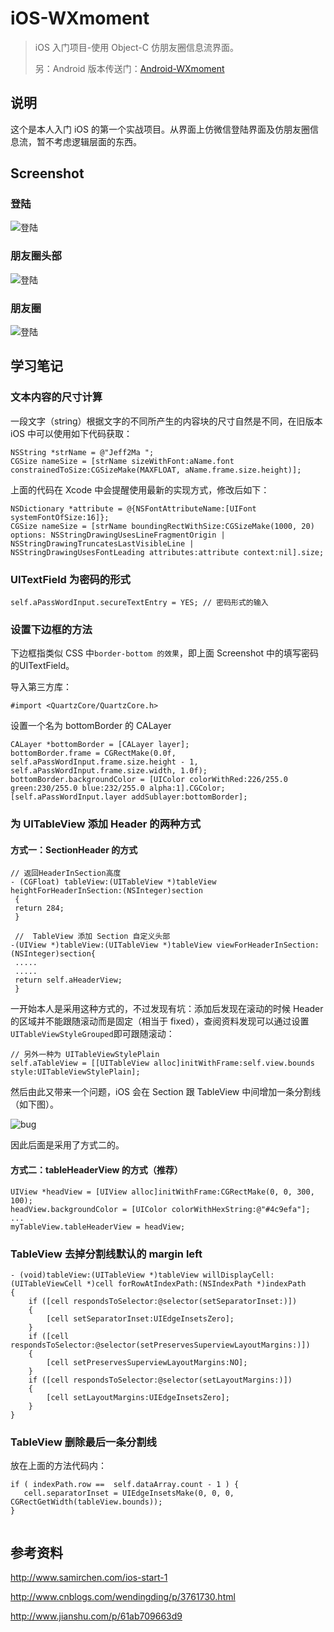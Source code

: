 # iOS-WXmoment

> iOS 入门项目-使用 Object-C 仿朋友圈信息流界面。
> 
> 另：Android 版本传送门：[Android-WXmoment](https://github.com/Jeff2Ma/Android-WXmoment)

## 说明

这个是本人入门 iOS 的第一个实战项目。从界面上仿微信登陆界面及仿朋友圈信息流，暂不考虑逻辑层面的东西。

## Screenshot

### 登陆
![登陆](./_screenshot/login.png)

### 朋友圈头部

![登陆](./_screenshot/wxmoment.png)

### 朋友圈

![登陆](./_screenshot/wxmoment2.png)

## 学习笔记

### 文本内容的尺寸计算

一段文字（string）根据文字的不同所产生的内容块的尺寸自然是不同，在旧版本 iOS 中可以使用如下代码获取：

``` Object-C
NSString *strName = @"Jeff2Ma ";
CGSize nameSize = [strName sizeWithFont:aName.font constrainedToSize:CGSizeMake(MAXFLOAT, aName.frame.size.height)];
```
上面的代码在 Xcode 中会提醒使用最新的实现方式，修改后如下：

``` Object-C
NSDictionary *attribute = @{NSFontAttributeName:[UIFont systemFontOfSize:16]};
CGSize nameSize = [strName boundingRectWithSize:CGSizeMake(1000, 20) options: NSStringDrawingUsesLineFragmentOrigin | NSStringDrawingTruncatesLastVisibleLine | NSStringDrawingUsesFontLeading attributes:attribute context:nil].size;
```

### UITextField 为密码的形式

``` Object-C
self.aPassWordInput.secureTextEntry = YES; // 密码形式的输入
```

### 设置下边框的方法

下边框指类似 CSS 中`border-bottom 的效果`，即上面 Screenshot 中的填写密码的UITextField。

导入第三方库：

``` Object-C
#import <QuartzCore/QuartzCore.h>
```
设置一个名为 bottomBorder 的 CALayer

``` Object-C
CALayer *bottomBorder = [CALayer layer];
bottomBorder.frame = CGRectMake(0.0f, self.aPassWordInput.frame.size.height - 1, self.aPassWordInput.frame.size.width, 1.0f);
bottomBorder.backgroundColor = [UIColor colorWithRed:226/255.0 green:230/255.0 blue:232/255.0 alpha:1].CGColor;
[self.aPassWordInput.layer addSublayer:bottomBorder];
```

### 为 UITableView 添加 Header 的两种方式

#### 方式一：SectionHeader 的方式

``` Object-C
// 返回HeaderInSection高度
- (CGFloat) tableView:(UITableView *)tableView heightForHeaderInSection:(NSInteger)section
 {
 return 284;
 }
 
 //  TableView 添加 Section 自定义头部
-(UIView *)tableView:(UITableView *)tableView viewForHeaderInSection:(NSInteger)section{
 .....
 .....
 return self.aHeaderView;
 }
```

一开始本人是采用这种方式的，不过发现有坑：添加后发现在滚动的时候 Header 的区域并不能跟随滚动而是固定（相当于 fixed），查阅资料发现可以通过设置`UITableViewStyleGrouped`即可跟随滚动：

``` Object-C
// 另外一种为 UITableViewStylePlain
self.aTableView = [[UITableView alloc]initWithFrame:self.view.bounds style:UITableViewStylePlain];
```

然后由此又带来一个问题，iOS 会在 Section 跟 TableView 中间增加一条分割线（如下图）。

![bug](./_screenshot/bug.png)

因此后面是采用了方式二的。

#### 方式二：tableHeaderView 的方式（推荐）

``` Object-C
UIView *headView = [UIView alloc]initWithFrame:CGRectMake(0, 0, 300, 100);
headView.backgroundColor = [UIColor colorWithHexString:@"#4c9efa"];
...
myTableView.tableHeaderView = headView;
```

### TableView 去掉分割线默认的 margin left

``` Object-C
- (void)tableView:(UITableView *)tableView willDisplayCell:(UITableViewCell *)cell forRowAtIndexPath:(NSIndexPath *)indexPath
{
    if ([cell respondsToSelector:@selector(setSeparatorInset:)])
    {
        [cell setSeparatorInset:UIEdgeInsetsZero];
    }
    if ([cell respondsToSelector:@selector(setPreservesSuperviewLayoutMargins:)])
    {
        [cell setPreservesSuperviewLayoutMargins:NO];
    }
    if ([cell respondsToSelector:@selector(setLayoutMargins:)])
    {
        [cell setLayoutMargins:UIEdgeInsetsZero];
    }    
}

``` 

### TableView 删除最后一条分割线

放在上面的方法代码内：

``` Object-C
if ( indexPath.row ==  self.dataArray.count - 1 ) {
   cell.separatorInset = UIEdgeInsetsMake(0, 0, 0, CGRectGetWidth(tableView.bounds));
}
    
``` 


## 参考资料

http://www.samirchen.com/ios-start-1

http://www.cnblogs.com/wendingding/p/3761730.html

http://www.jianshu.com/p/61ab709663d9


